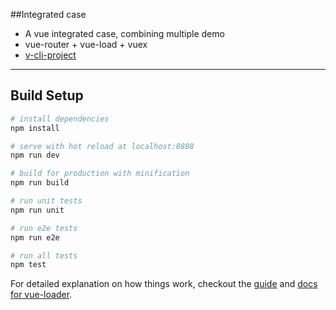 
##Integrated case
* A vue integrated case, combining multiple demo
* vue-router + vue-load + vuex
* [v-cli-project](https://github.com/JsAaron/v-cli-project)

-------------

## Build Setup

``` bash
# install dependencies
npm install

# serve with hot reload at localhost:8888
npm run dev

# build for production with minification
npm run build

# run unit tests
npm run unit

# run e2e tests
npm run e2e

# run all tests
npm test
```

For detailed explanation on how things work, checkout the [guide](http://vuejs-templates.github.io/webpack/) and [docs for vue-loader](http://vuejs.github.io/vue-loader).
